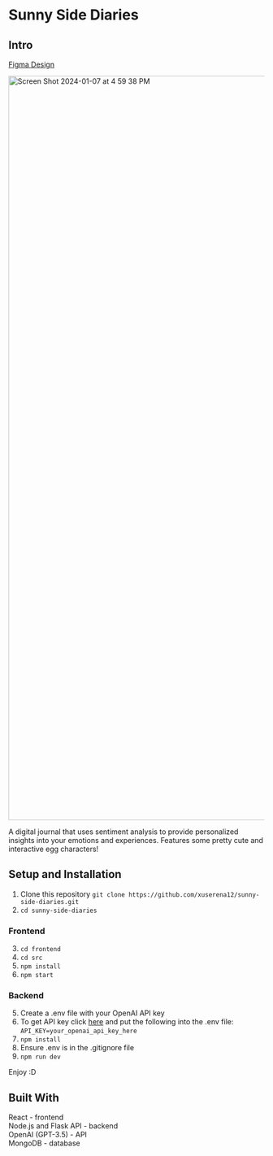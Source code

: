 # Sunny Side Diaries #


## Intro 

[Figma Design](https://www.figma.com/file/Eg1W3VKdVN6m3Zk3W0h1bv/Sunny-Side-Diaries-Design?type=design&node-id=0%3A1&mode=design&t=nqu6ncBZoNGzmK2y-1)

<img width="1465" alt="Screen Shot 2024-01-07 at 4 59 38 PM" src="https://github.com/xuserena12/sunnyside-diaries/assets/84420380/20a10110-1aab-4608-980d-8f7ed4a52910">


A digital journal that uses sentiment analysis to provide personalized insights into your emotions and experiences. Features some pretty cute and interactive egg characters!

## Setup and Installation

1. Clone this repository
   `git clone https://github.com/xuserena12/sunny-side-diaries.git`
2. `cd sunny-side-diaries`
### Frontend
3. `cd frontend`
4. `cd src`
5. `npm install`
6. `npm start`
### Backend
5. Create a .env file with your OpenAI API key
6. To get API key click [here](https://platform.openai.com/api-keys) and put the following into the .env file:
  `API_KEY=your_openai_api_key_here`
7. `npm install`
8. Ensure .env is in the .gitignore file
9. `npm run dev`

Enjoy :D

## Built With
React - frontend  
Node.js and Flask API - backend  
OpenAI (GPT-3.5) - API  
MongoDB - database  
